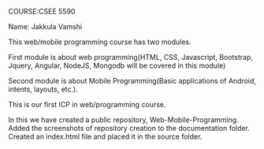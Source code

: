 COURSE:CSEE 5590

Name: Jakkula Vamshi

This web/mobile programming course has two modules.

First module is about web programming(HTML, CSS, Javascript, Bootstrap, Jquery, Angular, NodeJS, Mongodb will be covered in this module)

Second module is about Mobile Programming(Basic applications of Android, intents, layouts, etc.).

This is our first ICP in web/programming course.

In this we have created a public repository, Web-Mobile-Programming. Added the screenshots of repository creation to the documentation folder. Created an index.html file and placed it in the source folder.
